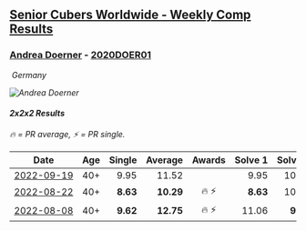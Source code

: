 <style>table {white-space: nowrap;}</style>
<link rel="stylesheet" type="text/css" href="/scw-comp/css/flags.css" />

## [Senior Cubers Worldwide - Weekly Comp Results](/scw-comp/results/)
### [Andrea Doerner](README.md) - [2020DOER01](https://www.worldcubeassociation.org/persons/2020DOER01?event=222)

<i class="flag flag-DE" />&nbsp;Germany

![Andrea Doerner](1583308538.jpg)

#### 2x2x2 Results

<span style="white-space: nowrap;">🔥 = PR average</span>, <span style="white-space: nowrap;">⚡ = PR single</span>.

| Date | Age | Single | Average | Awards | Solve 1 | Solve 2 | Solve 3 | Solve 4 | Solve 5 | Video |
| :--: | :--: | --: | --: | :--: | --: | --: | --: | --: | --: | :-- |
| [2022-09-19](../../results/2022-09-19/222.md) | 40+ | 9.95 | 11.52 |  | 9.95 | 10.18 | 11.96 | 12.41 | 13.59 | [Desktop](https://www.facebook.com/events/400132442274991/permalink/410093687945533) / [Mobile](https://m.facebook.com/events/400132442274991?view=permalink&id=410093687945533) |
| [2022-08-22](../../results/2022-08-22/222.md) | 40+ | **8.63** | **10.29** | 🔥 ⚡ | **8.63** | 10.60 | 10.31 | 10.08 | 10.49 | [Desktop](https://www.facebook.com/andrea.doerner.146/videos/1253609062138464) / [Mobile](https://m.facebook.com/andrea.doerner.146/videos/1253609062138464) |
| [2022-08-08](../../results/2022-08-08/222.md) | 40+ | **9.62** | **12.75** | 🔥 ⚡ | 11.06 | **9.62** | 14.43 | 19.54 | 12.76 | [Desktop](https://www.facebook.com/andrea.doerner.146/videos/478081923692184) / [Mobile](https://m.facebook.com/andrea.doerner.146/videos/478081923692184) |


<!-- Global site tag (gtag.js) - Google Analytics -->
<script async src="https://www.googletagmanager.com/gtag/js?id=UA-86348435-3"></script>
<script>window.dataLayer = window.dataLayer || []; function gtag() {dataLayer.push(arguments);} gtag('js', new Date()); gtag('config', 'UA-86348435-3');</script>
